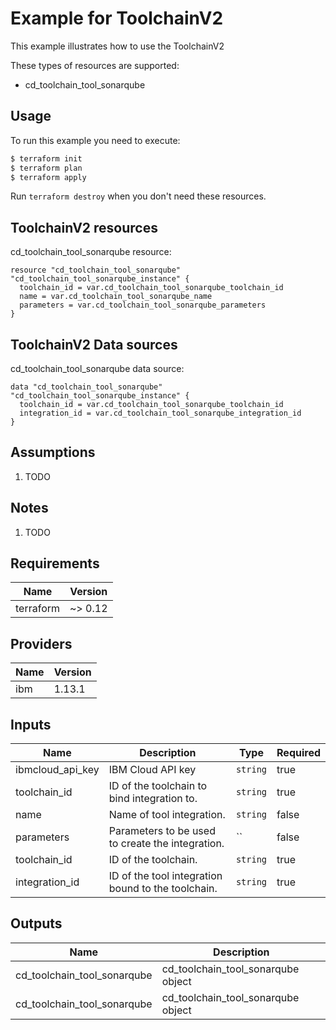 # Example for ToolchainV2

This example illustrates how to use the ToolchainV2

These types of resources are supported:

* cd_toolchain_tool_sonarqube

## Usage

To run this example you need to execute:

```bash
$ terraform init
$ terraform plan
$ terraform apply
```

Run `terraform destroy` when you don't need these resources.


## ToolchainV2 resources

cd_toolchain_tool_sonarqube resource:

```hcl
resource "cd_toolchain_tool_sonarqube" "cd_toolchain_tool_sonarqube_instance" {
  toolchain_id = var.cd_toolchain_tool_sonarqube_toolchain_id
  name = var.cd_toolchain_tool_sonarqube_name
  parameters = var.cd_toolchain_tool_sonarqube_parameters
}
```

## ToolchainV2 Data sources

cd_toolchain_tool_sonarqube data source:

```hcl
data "cd_toolchain_tool_sonarqube" "cd_toolchain_tool_sonarqube_instance" {
  toolchain_id = var.cd_toolchain_tool_sonarqube_toolchain_id
  integration_id = var.cd_toolchain_tool_sonarqube_integration_id
}
```

## Assumptions

1. TODO

## Notes

1. TODO

## Requirements

| Name | Version |
|------|---------|
| terraform | ~> 0.12 |

## Providers

| Name | Version |
|------|---------|
| ibm | 1.13.1 |

## Inputs

| Name | Description | Type | Required |
|------|-------------|------|---------|
| ibmcloud\_api\_key | IBM Cloud API key | `string` | true |
| toolchain_id | ID of the toolchain to bind integration to. | `string` | true |
| name | Name of tool integration. | `string` | false |
| parameters | Parameters to be used to create the integration. | `` | false |
| toolchain_id | ID of the toolchain. | `string` | true |
| integration_id | ID of the tool integration bound to the toolchain. | `string` | true |

## Outputs

| Name | Description |
|------|-------------|
| cd_toolchain_tool_sonarqube | cd_toolchain_tool_sonarqube object |
| cd_toolchain_tool_sonarqube | cd_toolchain_tool_sonarqube object |
